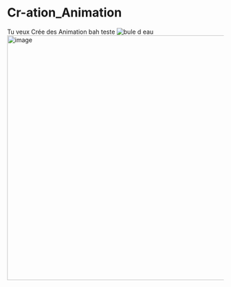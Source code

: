 # Cr-ation_Animation
Tu veux Crée des Animation bah teste
![bule d eau](https://github.com/user-attachments/assets/33806777-a14e-4ed0-ad3d-ba046d8c30f4)
<img width="871" height="569" alt="image" src="https://github.com/user-attachments/assets/0c23a6e5-171e-4c17-8b0d-440ec55b7740" />
